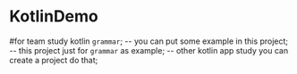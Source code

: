 # KotlinDemo
#for team study kotlin `grammar`;
-- you can put some example in this project;
-- this project just for `grammar` as example;
-- other kotlin app study you can create a project do that;
